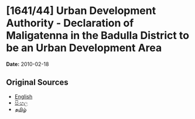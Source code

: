 # [1641/44] Urban Development Authority - Declaration of Maligatenna in the Badulla District to be an Urban Development Area

**Date:** 2010-02-18

## Original Sources

- [English](https://documents.gov.lk/view/extra-gazettes/2010/2/1641-44_E.pdf)
- [සිංහල](https://documents.gov.lk/view/extra-gazettes/2010/2/1641-44_S.pdf)
- [தமிழ்](https://documents.gov.lk/view/extra-gazettes/2010/2/1641-44_T.pdf)

